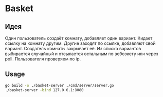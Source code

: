# Basket

## Идея
Один пользователь создаёт комнату, добавляет один вариант. Кидает ссылку на комнату другим. Другие заходят по ссылке, добавляют свой вариант. Создатель комнаты закрывает её. Из списка вариантов выбирается случайный и отсылается остальным по вебсокету или через poll. Пользователя проверяем по ip.

## Usage
```bash
go build -o ./basket-server ./cmd/server/server.go
./basket-server -bind 127.0.0.1:8080
```